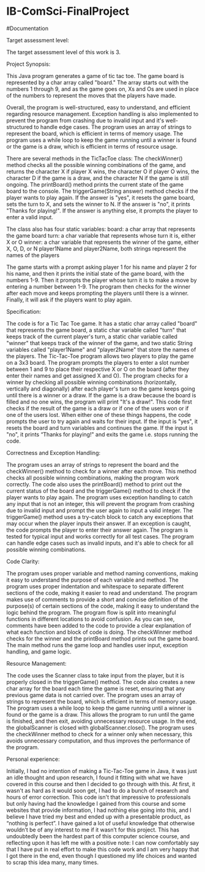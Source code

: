 # IB-ComSci-FinalProject
#Documentation


Target assessment level: 

The target assessment level of this work is 3.

Project Synopsis:

This Java program generates a game of tic tac toe. The game board is represented by a char array called "board." The array starts out with the numbers 1 through 9, and as the game goes on, Xs and Os are used in place of the numbers to represent the moves that the players have made.

Overall, the program is well-structured, easy to understand, and efficient regarding resource management. Exception handling is also implemented to prevent the program from crashing due to invalid input and it's well-structured to handle edge cases. The program uses an array of strings to represent the board, which is efficient in terms of memory usage. The program uses a while loop to keep the game running until a winner is found or the game is a draw, which is efficient in terms of resource usage.

There are several methods in the TicTacToe class:
The checkWinner() method checks all the possible winning combinations of the game, and returns the character X if player X wins, the character O if player O wins, the character D if the game is a draw, and the character N if the game is still ongoing.
The printBoard() method prints the current state of the game board to the console.
The triggerGame(String answer) method checks if the player wants to play again. If the answer is "yes", it resets the game board, sets the turn to X, and sets the winner to N. If the answer is "no", it prints "Thanks for playing!". If the answer is anything else, it prompts the player to enter a valid input.

The class also has four static variables:
board: a char array that represents the game board
turn: a char variable that represents whose turn it is, either X or O
winner: a char variable that represents the winner of the game, either X, O, D, or N
player1Name and player2Name, both strings represent the names of the players

The game starts with a prompt asking player 1 for his name and player 2 for his name, and then it prints the initial state of the game board, with the numbers 1-9. Then it prompts the player whose turn it is to make a move by entering a number between 1-9. The program then checks for the winner after each move and keeps prompting the players until there is a winner. Finally, it will ask if the players want to play again.

Specification:

The code is for a Tic Tac Toe game. It has a static char array called "board" that represents the game board, a static char variable called "turn" that keeps track of the current player's turn, a static char variable called "winner" that keeps track of the winner of the game, and two static String variables called "player1Name" and "player2Name" that store the names of the players.
The Tic-Tac-Toe program allows two players to play the game on a 3x3 board.
The program prompts the players to enter a slot number between 1 and 9 to place their respective X or O on the board (after they enter their names and get assigned X and O).
The program checks for a winner by checking all possible winning combinations (horizontally, vertically and diagonally) after each player's turn so the game keeps going until there is a winner or a draw.
If the game is a draw because the board is filled and no one wins, the program will print "It's a draw!". 
This code first checks if the result of the game is a draw or if one of the users won or if one of the users lost. When either one of these things happens, the code prompts the user to try again and waits for their input. If the input is "yes", it resets the board and turn variables and continues the game. If the input is "no", it prints “Thanks for playing!" and exits the game i.e. stops running the code.

Correctness and Exception Handling:

The program uses an array of strings to represent the board and the checkWinner() method to check for a winner after each move. This method checks all possible winning combinations, making the program work correctly.
The code also uses the printBoard() method to print out the current status of the board and the triggerGame() method to check if the player wants to play again.
The program uses exception handling to catch any input that is not an integer, this will prevent the program from crashing due to invalid input and prompt the user again to input a valid integer.
The triggerGame() method uses a try-catch block to catch any exceptions that may occur when the player inputs their answer. If an exception is caught, the code prompts the player to enter their answer again.
The program is tested for typical input and works correctly for all test cases. The program can handle edge cases such as invalid inputs, and it's able to check for all possible winning combinations.

Code Clarity:

The program uses proper variable and method naming conventions, making it easy to understand the purpose of each variable and method.
The program uses proper indentation and whitespace to separate different sections of the code, making it easier to read and understand.
The program makes use of comments to provide a short and concise definition of the purpose(s) of certain sections of the code, making it easy to understand the logic behind the program.
The program flow is split into meaningful functions in different locations to avoid confusion. 
As you can see, comments have been added to the code to provide a clear explanation of what each function and block of code is doing. 
The checkWinner method checks for the winner and the printBoard method prints out the game board. 
The main method runs the game loop and handles user input, exception handling, and game logic.

Resource Management:

The code uses the Scanner class to take input from the player, but it is properly closed in the triggerGame() method. The code also creates a new char array for the board each time the game is reset, ensuring that any previous game data is not carried over.
The program uses an array of strings to represent the board, which is efficient in terms of memory usage.
The program uses a while loop to keep the game running until a winner is found or the game is a draw. This allows the program to run until the game is finished, and then exit, avoiding unnecessary resource usage.
In the end, the globalScanner is closed with globalScanner.close().
The program uses the checkWinner method to check for a winner only when necessary, this avoids unnecessary computation, and thus improves the performance of the program.

Personal experience: 

Initially, I had no intention of making a Tic-Tac-Toe game in Java, it was just an idle thought and upon research, I found it fitting with what we have covered in this course and then I decided to go through with this. At first, it wasn't as hard as it would soon get, I had to do a bunch of research and hours of error correction. This code isn't that impressive to professionals but only having had the knowledge I gained from this course and some websites that provide information, I had nothing else going into this, and I believe I have tried my best and ended up with a presentable product, as “nothing is perfect”. I have gained a lot of useful knowledge that otherwise wouldn’t be of any interest to me if it wasn’t for this project. This has undoubtedly been the hardest part of this computer science course, and reflecting upon it has left me with a positive note: I can now comfortably say that I have put in real effort to make this code work and I am very happy that I got there in the end, even though I questioned my life choices and wanted to scrap this idea many, many times.


